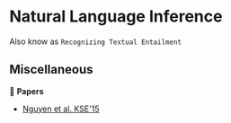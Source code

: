 # Natural Language Inference

Also know as `Recognizing Textual Entailment`

## Miscellaneous

:scroll: **Papers**

* [Nguyen et al. KSE'15](https://ieeexplore.ieee.org/document/7371767/)